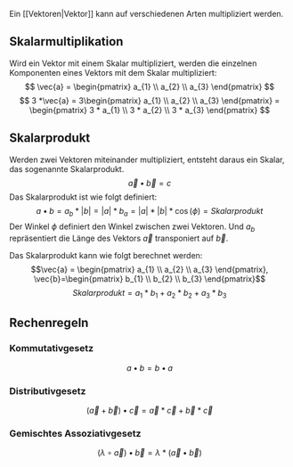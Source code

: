 Ein [[Vektoren|Vektor]] kann auf verschiedenen Arten multipliziert werden.

## Skalarmultiplikation
Wird ein Vektor mit einem Skalar multipliziert, werden die einzelnen Komponenten eines Vektors mit dem Skalar multipliziert:
$$
\vec{a} = \begin{pmatrix}
a_{1} \\
a_{2} \\
a_{3}
\end{pmatrix}
$$
$$
3 *\vec{a} = 3\begin{pmatrix}
a_{1} \\
a_{2} \\
a_{3}
\end{pmatrix} =
\begin{pmatrix}
3 * a_{1} \\
3 * a_{2} \\
3 * a_{3}
\end{pmatrix}
$$
## Skalarprodukt
Werden zwei Vektoren miteinander multipliziert, entsteht daraus ein Skalar, das sogenannte Skalarprodukt.
$$
\vec{a} \bullet \vec{b} = c
$$
Das Skalarprodukt ist wie folgt definiert:
$$a\bullet b = a_{b} * |b| = |a| * b_{a} = |a| * |b| * \cos(\phi) = Skalarprodukt$$
Der Winkel $\phi$ definiert den Winkel zwischen zwei Vektoren. Und $a_b$ repräsentiert die Länge des Vektors $\vec{a}$ transponiert auf $\vec{b}$.


Das Skalarprodukt kann wie folgt berechnet werden:
$$\vec{a} = \begin{pmatrix}
a_{1} \\
a_{2} \\
a_{3}
\end{pmatrix}, \vec{b}=\begin{pmatrix}
b_{1} \\
b_{2} \\
b_{3}
\end{pmatrix}$$
$$
Skalarprodukt = a_{1} * b_{1} + a_{2} *b_{2} + a_{3} *b_{3}
$$
## Rechenregeln
### Kommutativgesetz
$$
a \bullet b = b \bullet a
$$
### Distributivgesetz
$$
(\vec{a} + \vec{b})\bullet \vec{c} = \vec{a} *\vec{c} + \vec{b}*\vec{c}
$$
### Gemischtes Assoziativgesetz
$$
(\lambda \circ \vec{a}) \bullet \vec{b} = \lambda * (\vec{a} \bullet \vec{b})
$$
